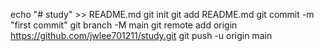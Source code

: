 echo "# study" >> README.md
git init
git add README.md
git commit -m "first commit"
git branch -M main
git remote add origin https://github.com/jwlee701211/study.git
git push -u origin main



